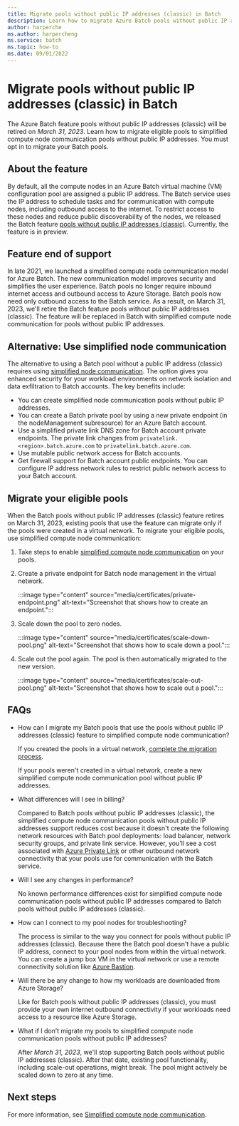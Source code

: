 ```yaml
---
title: Migrate pools without public IP addresses (classic) in Batch
description: Learn how to migrate Azure Batch pools without public IP addresses (classic) and plan for feature end of support.
author: harperche
ms.author: harpercheng
ms.service: batch
ms.topic: how-to
ms.date: 09/01/2022
---
```


# Migrate pools without public IP addresses (classic) in Batch

The Azure Batch feature pools without public IP addresses (classic) will be retired on *March 31, 2023*. Learn how to migrate eligible pools to simplified compute node communication pools without public IP addresses. You must opt in to migrate your Batch pools.

## About the feature

By default, all the compute nodes in an Azure Batch virtual machine (VM) configuration pool are assigned a public IP address. The Batch service uses the IP address to schedule tasks and for communication with compute nodes, including outbound access to the internet. To restrict access to these nodes and reduce public discoverability of the nodes, we released the Batch feature [pools without public IP addresses (classic)](./batch-pool-no-public-ip-address.md). Currently, the feature is in preview.

## Feature end of support

In late 2021, we launched a simplified compute node communication model for Azure Batch. The new communication model improves security and simplifies the user experience. Batch pools no longer require inbound internet access and outbound access to Azure Storage. Batch pools now need only outbound access to the Batch service. As a result, on March 31, 2023, we'll retire the Batch feature pools without public IP addresses (classic). The feature will be replaced in Batch with simplified compute node communication for pools without public IP addresses.

## Alternative: Use simplified node communication

The alternative to using a Batch pool without a public IP address (classic) requires using [simplified node communication](./simplified-node-communication-pool-no-public-ip.md). The option gives you enhanced security for your workload environments on network isolation and data exfiltration to Batch accounts. The key benefits include:

- You can create simplified node communication pools without public IP addresses.
- You can create a Batch private pool by using a new private endpoint (in the nodeManagement subresource) for an Azure Batch account.
- Use a simplified private link DNS zone for Batch account private endpoints. The private link changes from `privatelink.<region>.batch.azure.com` to `privatelink.batch.azure.com`.
- Use mutable public network access for Batch accounts.
- Get firewall support for Batch account public endpoints. You can configure IP address network rules to restrict public network access to your Batch account.

## Migrate your eligible pools

When the Batch pools without public IP addresses (classic) feature retires on March 31, 2023, existing pools that use the feature can migrate only if the pools were created in a virtual network. To migrate your eligible pools, use simplified compute node communication:

1. Take steps to enable [simplified compute node communication](./simplified-compute-node-communication.md) on your pools.

1. Create a private endpoint for Batch node management in the virtual network.

   :::image type="content" source="media/certificates/private-endpoint.png" alt-text="Screenshot that shows how to create an endpoint.":::

1. Scale down the pool to zero nodes.

   :::image type="content" source="media/certificates/scale-down-pool.png" alt-text="Screenshot that shows how to scale down a pool.":::

1. Scale out the pool again. The pool is then automatically migrated to the new version.

   :::image type="content" source="media/certificates/scale-out-pool.png" alt-text="Screenshot that shows how to scale out a pool.":::

## FAQs

- How can I migrate my Batch pools that use the pools without public IP addresses (classic) feature to simplified compute node communication?

  If you created the pools in a virtual network, [complete the migration process](#migrate-your-eligible-pools).

  If your pools weren't created in a virtual network, create a new simplified compute node communication pool without public IP addresses.

- What differences will I see in billing?

  Compared to Batch pools without public IP addresses (classic), the simplified compute node communication pools without public IP addresses support reduces cost because it doesn't create the following network resources with Batch pool deployments: load balancer, network security groups, and private link service. However, you'll see a cost associated with [Azure Private Link](https://azure.microsoft.com/pricing/details/private-link/) or other outbound network connectivity that your pools use for communication with the Batch service.

- Will I see any changes in performance?

  No known performance differences exist for simplified compute node communication pools without public IP addresses compared to Batch pools without public IP addresses (classic).

- How can I connect to my pool nodes for troubleshooting?

  The process is similar to the way you connect for pools without public IP addresses (classic). Because there the Batch pool doesn't have a public IP address, connect to your pool nodes from within the virtual network. You can create a jump box VM in the virtual network or use a remote connectivity solution like [Azure Bastion](../bastion/bastion-overview.md).

- Will there be any change to how my workloads are downloaded from Azure Storage?

  Like for Batch pools without public IP addresses (classic), you must provide your own internet outbound connectivity if your workloads need access to a resource like Azure Storage.

- What if I don’t migrate my pools to simplified compute node communication pools without public IP addresses?

  After *March 31, 2023*, we'll stop supporting Batch pools without public IP addresses (classic). After that date, existing pool functionality, including scale-out operations, might break. The pool might actively be scaled down to zero at any time.

## Next steps

For more information, see [Simplified compute node communication](./simplified-compute-node-communication.md).
